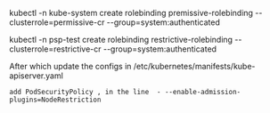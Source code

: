 kubectl -n kube-system create rolebinding premissive-rolebinding --clusterrole=permissive-cr --group=system:authenticated

kubectl -n psp-test create rolebinding restrictive-rolebinding --clusterrole=restrictive-cr --group=system:authenticated


After which update the configs in /etc/kubernetes/manifests/kube-apiserver.yaml

```
add PodSecurityPolicy , in the line  - --enable-admission-plugins=NodeRestriction

```
